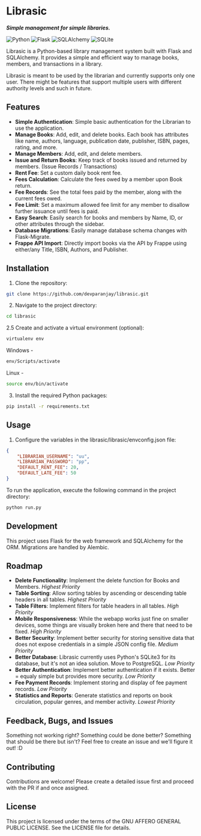# Librasic
***Simple management for simple libraries.***

![Python](https://img.shields.io/badge/-Python-3776AB?style=flat-square&logo=python&logoColor=white) ![Flask](https://img.shields.io/badge/-Flask-000000?style=flat-square&logo=flask&logoColor=white) ![SQLAlchemy](https://img.shields.io/badge/-SQLAlchemy-FCA121?style=flat-square&logo=sqlalchemy&logoColor=white) ![SQLite](https://img.shields.io/badge/-SQLite-07405E?style=flat-square&logo=sqlite&logoColor=white)

Librasic is a Python-based library management system built with Flask and SQLAlchemy. It provides a simple and efficient way to manage books, members, and transactions in a library.

Librasic is meant to be used by the librarian and currently supports only one user.
There might be features that support multiple users with different authority levels and such in future.
<!-- todo -->
<!-- Librasic Screenshots -->

## Features

- **Simple Authentication**: Simple basic authentication for the Librarian to use the application.
- **Manage Books**: Add, edit, and delete books. Each book has attributes like name, authors, language, publication date, publisher, ISBN, pages, rating, and more.
- **Manage Members**: Add, edit, and delete members.
- **Issue and Return Books**: Keep track of books issued and returned by members. (Issue Records / Transactions)
- **Rent Fee**: Set a custom daily book rent fee.
- **Fees Calculation**: Calculate the fees owed by a member upon Book return.
- **Fee Records**: See the total fees paid by the member, along with the current fees owed.
- **Fee Limit**: Set a maximum allowed fee limit for any member to disallow further issuance until fees is paid.
- **Easy Search**: Easily search for books and members by Name, ID, or other attributes through the sidebar.
- **Database Migrations**: Easily manage database schema changes with Flask-Migrate.
- **Frappe API Import**: Directly import books via the API by Frappe using either/any Title, ISBN, Authors, and Publisher.

## Installation

1. Clone the repository:
```sh
git clone https://github.com/devparanjay/librasic.git
```

2. Navigate to the project directory:
```sh
cd librasic
```

2.5 Create and activate a virtual environment (optional):
```sh
virtualenv env
```
Windows -
```sh
env/Scripts/activate
```
Linux -
```sh
source env/bin/activate
```

3. Install the required Python packages:
```sh
pip install -r requirements.txt
```

## Usage

1. Configure the variables in the librasic/librasic/envconfig.json file:
```json
{
    "LIBRARIAN_USERNAME": "uu",
    "LIBRARIAN_PASSWORD": "pp",
    "DEFAULT_RENT_FEE": 20,
    "DEFAULT_LATE_FEE": 50
}
```

To run the application, execute the following command in the project directory:
```sh
python run.py
```

## Development

This project uses Flask for the web framework and SQLAlchemy for the ORM. Migrations are handled by Alembic.

## Roadmap

- **Delete Functionality**: Implement the delete function for Books and Members.
*Highest Priority*
- **Table Sorting**: Allow sorting tables by ascending or descending table headers in all tables.
*Highest Priority*
- **Table Filters**: Implement filters for table headers in all tables.
*High Priority*
- **Mobile Responsiveness**: While the webapp works just fine on smaller devices, some things are visually broken here and there that need to be fixed.
*High Priority*
- **Better Security**: Implement better security for storing sensitive data that does not expose credentials in a simple JSON config file.
*Medium Priority*
- **Better Database**: Librasic currently uses Python's SQLite3 for its database, but it's not an idea solution. Move to PostgreSQL.
*Low Priority*
- **Better Authentication**:
Implement better authentication if it exists. Better = equaly simple but provides more security.
*Low Priority*
- **Fee Payment Records**: Implement storing and display of fee payment records.
*Low Priority*
- **Statistics and Reports**: Generate statistics and reports on book circulation, popular genres, and member activity.
*Lowest Priority*

## Feedback, Bugs, and Issues

Something not working right? Something could be done better? Something that should be there but isn't?
Feel free to create an issue and we'll figure it out! :D

## Contributing

Contributions are welcome!
Please create a detailed issue first and proceed with the PR if and once assigned.

## License

This project is licensed under the terms of the GNU AFFERO GENERAL PUBLIC LICENSE. See the LICENSE file for details.
